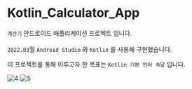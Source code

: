 # Kotlin_Calculator_App

`계산기` 안드로이드 애플리케이션 프로젝트 입니다. <br/><br/>
 `2022.03`월 `Android Studio` 와 `Kotlin` 를 사용해 구현했습니다.
 
이 프로젝트를 통해 이루고자 한 목표는 `Kotlin 기본 언어 숙달` 입니다. 

![4](https://github.com/kwonjuyeong/Kotlin_Calculator_App/assets/57522230/2f2950cc-8426-4766-b33c-7244af913621)
![5](https://github.com/kwonjuyeong/Kotlin_Calculator_App/assets/57522230/2a8c4fb7-860d-4e77-8c0b-0af68ea4c6e5)
